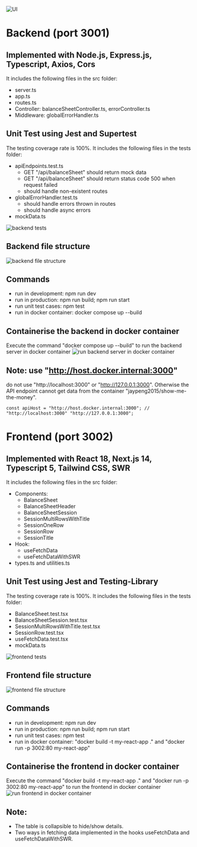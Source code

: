 
![UI](screenshots/ui.png)

# Backend (port 3001)
## Implemented with Node.js, Express.js, Typescript, Axios, Cors
It includes the following files in the src folder:
* server.ts
* app.ts
* routes.ts
* Controller: balanceSheetController.ts, errorController.ts
* Middleware: globalErrorHandler.ts

## Unit Test using Jest and Supertest
The testing coverage rate is 100%. It includes the following files in the tests folder:
* apiEndpoints.test.ts
    * GET "/api/balanceSheet" should return mock data
    * GET "/api/balanceSheet" should return status code 500 when request failed
    * should handle non-existent routes
* globalErrorHandler.test.ts
    * should handle errors thrown in routes
    * should handle async errors
* mockData.ts

![backend tests](screenshots/backend-tests.png)

## Backend file structure
![backend file structure](screenshots/backend-file-structure.png)

## Commands
* run in development: npm run dev
* run in production: npm run build; npm run start
* run unit test cases: npm test
* run in docker container: docker compose up --build

## Containerise the backend in docker container
Execute the command "docker compose up --build" to run the backend server in docker container
![run backend server in docker container](screenshots/backend-in-docker.png)

## Note: use "http://host.docker.internal:3000" 
do not use "http://localhost:3000" or "http://127.0.0.1:3000". Otherwise the API endpoint cannot get data from the container "jaypeng2015/show-me-the-money".
```
const apiHost = "http://host.docker.internal:3000"; // "http://localhost:3000" "http://127.0.0.1:3000";
```


# Frontend (port 3002)
## Implemented with React 18, Next.js 14, Typescript 5, Tailwind CSS, SWR
It includes the following files in the src folder:
* Components: 
    * BalanceSheet 
    * BalanceSheetHeader
    * BalanceSheetSession
    * SessionMultiRowsWithTitle
    * SessionOneRow
    * SessionRow
    * SessionTitle
* Hook: 
    * useFetchData
    * useFetchDataWithSWR
* types.ts and utilities.ts

## Unit Test using Jest and Testing-Library
The testing coverage rate is 100%. It includes the following files in the tests folder:
* BalanceSheet.test.tsx
* BalanceSheetSession.test.tsx
* SessionMultiRowsWithTitle.test.tsx
* SessionRow.test.tsx
* useFetchData.test.tsx
* mockData.ts

![frontend tests](screenshots/frontend-tests.png)

## Frontend file structure
![frontend file structure](screenshots/frontend-file-structure.png)

## Commands
* run in development: npm run dev
* run in production: npm run build; npm run start
* run unit test cases: npm test
* run in docker container: "docker build -t my-react-app ." and "docker run -p 3002:80 my-react-app"

## Containerise the frontend in docker container
Execute the command "docker build -t my-react-app ." and "docker run -p 3002:80 my-react-app" to run the frontend in docker container
![run frontend in docker container](screenshots/frontend-in-docker.png)

## Note: 
* The table is collapsible to hide/show details.
* Two ways in fetching data implemented in the hooks useFetchData and useFetchDataWithSWR.